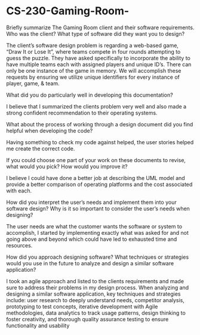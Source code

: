 # CS-230-Gaming-Room-
Briefly summarize The Gaming Room client and their software requirements. Who was the client? What type of software did they want you to design?

The client’s software design problem is regarding a web-based game, “Draw It or Lose It”, where teams compete in four rounds attempting to guess the puzzle. They have asked specifically to incorporate the ability to have multiple teams each with assigned players and unique ID’s. There can only be one instance of the game in memory. We will accomplish these requests by ensuring we utilize unique identifiers for every instance of player, game, & team. 

What did you do particularly well in developing this documentation?

I believe that I summarized the clients problem very well and also made a strong confident recommendation to their operating systems.

What about the process of working through a design document did you find helpful when developing the code?

Having something to check my code against helped, the user stories helped me create the correct code.

If you could choose one part of your work on these documents to revise, what would you pick? How would you improve it?

I believe I could have done a better job at describing the UML model and provide a better comparison of operating platforms and the cost associated with each.

How did you interpret the user’s needs and implement them into your software design? Why is it so important to consider the user’s needs when designing?

The user needs are what the customer wants the software or system to accomplish, I started by implementing exactly what was asked for and not going above and beyond which could have led to exhausted time and resources.

How did you approach designing software? What techniques or strategies would you use in the future to analyze and design a similar software application?

I took an agile approach and listed to the clients requirements and made sure to address their problems in my design process. When analyzing and designing a similar software application, key techniques and strategies include: user research to deeply understand needs, competitor analysis, prototyping to test concepts, iterative development with Agile methodologies, data analytics to track usage patterns, design thinking to foster creativity, and thorough quality assurance testing to ensure functionality and usability
